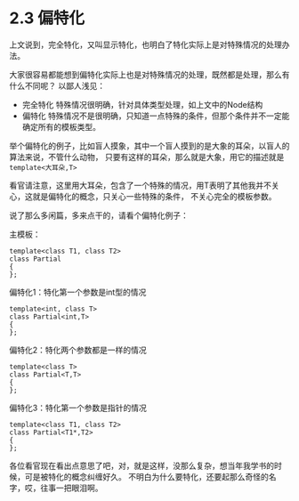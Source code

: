 # 2.3 偏特化

上文说到，完全特化，又叫显示特化，也明白了特化实际上是对特殊情况的处理办法。

大家很容易都能想到偏特化实际上也是对特殊情况的处理，既然都是处理，那么有什么不同呢？ 以鄙人浅见：

- 完全特化 特殊情况很明确，针对具体类型处理，如上文中的Node结构
- 偏特化 特殊情况不是很明确，只知道一点特殊的条件，但那个条件并不一定能确定所有的模板类型。


举个偏特化的例子，比如盲人摸象，其中一个盲人摸到的是大象的耳朵，以盲人的算法来说，不管什么动物，
只要有这样的耳朵，那么就是大象，用它的描述就是 `template<大耳朵,T>`

看官请注意，这里用大耳朵，包含了一个特殊的情况，用T表明了其他我并不关心，这就是偏特化的概念，只关心一些特殊的条件，
不关心完全的模板参数。

说了那么多闲篇，多来点干的，请看个偏特化例子：

主模板：

    template<class T1, class T2>
    class Partial
    {
    };

偏特化1：特化第一个参数是int型的情况

    template<int, class T>
    class Partial<int,T>
    {
    };

偏特化2：特化两个参数都是一样的情况

    template<class T>
    class Partial<T,T>
    {
    };
    
偏特化3：特化第一个参数是指针的情况

    template<class T1, class T2>
    class Partial<T1*,T2>
    {
    };
    
各位看官现在看出点意思了吧，对，就是这样，没那么复杂，想当年我学书的时候，可是被特化的概念纠缠好久。
不明白为什么要特化，还要起那么奇怪的名字，哎，往事一把眼泪啊。

